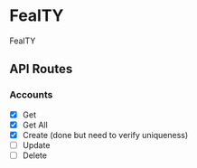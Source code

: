 # FealTY

FealTY

## API Routes

### Accounts

- [x] Get
- [x] Get All
- [x] Create (done but need to verify uniqueness)
- [ ] Update
- [ ] Delete

